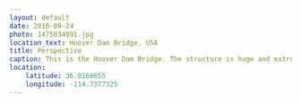 ```yaml
---
layout: default
date: 2016-09-24
photo: 1475034091.jpg
location_text: Hoover Dam Bridge, USA
title: Perspective
caption: This is the Hoover Dam Bridge. The structure is huge and extremely stable. On the left side of the bridge is Arizona and on the right Nevada.
location:
    latitude: 36.0160655
    longitude: -114.7377325
---
```

